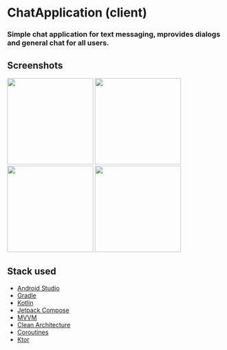 # ChatApplication (client)

### Simple chat application for text messaging, mprovides dialogs and general chat for all users.


## Screenshots

<img src="https://imgur.com/0Nf8JB2.jpg" width="200"> <img src="https://imgur.com/k3rb6qL.jpg" width="200"> <img src="https://imgur.com/g6B8T0L.jpg" width="200">
<img src="https://imgur.com/HUYRq6v.jpg" width="200">

## Stack used
* [Android Studio](https://developer.android.com/studio)
* [Gradle](https://github.com/gradle/gradle)
* [Kotlin](https://kotlinlang.org/)
* [Jetpack Compose](https://developer.android.com/jetpack/compose/)
* [MVVM](https://www.geeksforgeeks.org/mvvm-model-view-viewmodel-architecture-pattern-in-android/)
* [Clean Architecture](https://www.geeksforgeeks.org/what-is-clean-architecture-in-android/)
* [Coroutines](https://github.com/Kotlin/kotlinx.coroutines)
* [Ktor](https://github.com/ktorio/ktor)
